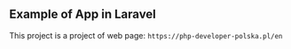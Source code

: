 ## Example of App in Laravel

This project is a project of web page: 
`https://php-developer-polska.pl/en`

